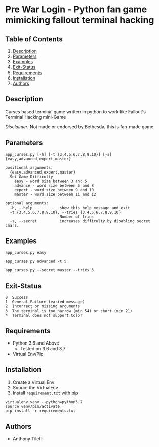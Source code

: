 # Pre War Login - Python fan game mimicking fallout terminal hacking

## Table of Contents

1. [Description](#description)
2. [Parameters](#parameters)
3. [Examples](#examples)
4. [Exit-Status](#exit-status)
5. [Requirements](#requirements)
6. [Installation](#installation)
7. [Authors](#authors)

## Description

Curses based terminal game written in python to work like Fallout's Terminal Hacking mini-Game

_Disclaimer:_ Not made or endorsed by Bethesda, this is fan-made game

## Parameters

  ```shell
  app_curses.py [-h] [-t {3,4,5,6,7,8,9,10}] [-s] {easy,advanced,expert,master}

  positional arguments:
    {easy,advanced,expert,master}
    Set Game Difficulty
      easy - word size between 3 and 5
      advance - word size between 6 and 8
      expert - word size between 9 and 10
      master - word size between 11 and 12

  optional arguments:
    -h, --help            show this help message and exit
    -t {3,4,5,6,7,8,9,10}, --tries {3,4,5,6,7,8,9,10}
                          Number of tries
    -s, --secret          increases difficulty by disabling secret chars.
  ```

## Examples

`app_curses.py easy`

`app_curses.py advanced -t 5`

`app_curses.py --secret master --tries 3`

## Exit-Status

    0  Success
    1  General Failure (varied message)
    2  Incorrect or missing arguments
    3  The terminal is too narrow (min 54) or short (min 21)
    4  Terminal does not support Color

## Requirements

- Python 3.6 and Above
  - Tested on 3.6 and 3.7
- Virtual Env/Pip

## Installation

1. Create a Virtual Env
2. Source the VirtualEnv
3. Install `requirement.txt` with pip

```shell
virtualenv venv --python=python3.7
source venv/bin/activate
pip install -r requirements.txt
```

## Authors

- Anthony Tilelli
